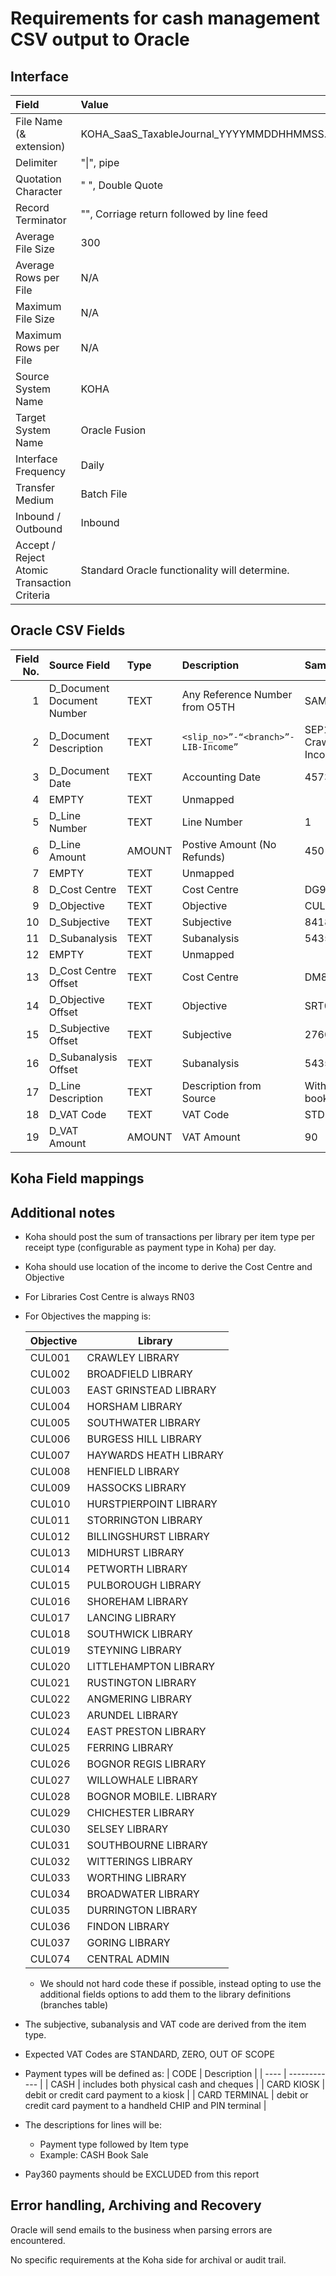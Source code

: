 # Requirements for cash management CSV output to Oracle

## Interface

| Field                                       | Value                                             |
| :------------------------------------------ | :------------------------------------------------ |
| File Name (& extension)                     | KOHA_SaaS_TaxableJournal_YYYYMMDDHHMMSS.csv       |
| Delimiter                                   | "\|", pipe                                        |
| Quotation Character                         | " ", Double Quote                                 |
| Record Terminator                           | "<CR><LF>", Corriage return followed by line feed |
| Average File Size                           | 300                                               |
| Average Rows per File                       | N/A                                               |
| Maximum File Size                           | N/A                                               |
| Maximum Rows per File                       | N/A                                               |
| Source System Name                          | KOHA                                              |
| Target System Name                          | Oracle Fusion                                     |
| Interface Frequency                         | Daily                                             |
| Transfer Medium                             | Batch File                                        |
| Inbound / Outbound                          | Inbound                                           |
| Accept / Reject Atomic Transaction Criteria | Standard Oracle functionality will determine.     |

## Oracle CSV Fields

| Field No. | Source Field               | Type   | Description                         | Sample Data                    |
| --------: | :------------------------- | :----- | :---------------------------------- | :----------------------------- |
|         1 | D_Document Document Number | TEXT   | Any Reference Number from O5TH      | SAMPLE1                        |
|         2 | D_Document Description     | TEXT   | `<slip_no>”-“<branch>”-LIB-Income”` | SEP15/20/CN-Crawley-LIB-Income |
|         3 | D_Document Date            | TEXT   | Accounting Date                     | 45731                          |
|         4 | EMPTY                      | TEXT   | Unmapped                            |                                |
|         5 | D_Line Number              | TEXT   | Line Number                         | 1                              |
|         6 | D_Line Amount              | AMOUNT | Postive Amount (No Refunds)         | 450                            |
|         7 | EMPTY                      | TEXT   | Unmapped                            |                                |
|         8 | D_Cost Centre              | TEXT   | Cost Centre                         | DG92                           |
|         9 | D_Objective                | TEXT   | Objective                           | CUL001                         |
|        10 | D_Subjective               | TEXT   | Subjective                          | 841800                         |
|        11 | D_Subanalysis              | TEXT   | Subanalysis                         | 5435                           |
|        12 | EMPTY                      | TEXT   | Unmapped                            |                                |
|        13 | D_Cost Centre Offset       | TEXT   | Cost Centre                         | DM87                           |
|        14 | D_Objective Offset         | TEXT   | Objective                           | SRT003                         |
|        15 | D_Subjective Offset        | TEXT   | Subjective                          | 276001                         |
|        16 | D_Subanalysis Offset       | TEXT   | Subanalysis                         | 5435                           |
|        17 | D_Line Description         | TEXT   | Description from Source             | Withdrawn books for sale       |
|        18 | D_VAT Code                 | TEXT   | VAT Code                            | STD                            |
|        19 | D_VAT Amount               | AMOUNT | VAT Amount                          | 90                             |

## Koha Field mappings

## Additional notes

- Koha should post the sum of transactions per library per item type per receipt type (configurable as payment type in Koha) per day.
- Koha should use location of the income to derive the Cost Centre and Objective
- For Libraries Cost Centre is always RN03
- For Objectives the mapping is:

  | Objective | Library                |
  | --------- | ---------------------- |
  | CUL001    | CRAWLEY LIBRARY        |
  | CUL002    | BROADFIELD LIBRARY     |
  | CUL003    | EAST GRINSTEAD LIBRARY |
  | CUL004    | HORSHAM LIBRARY        |
  | CUL005    | SOUTHWATER LIBRARY     |
  | CUL006    | BURGESS HILL LIBRARY   |
  | CUL007    | HAYWARDS HEATH LIBRARY |
  | CUL008    | HENFIELD LIBRARY       |
  | CUL009    | HASSOCKS LIBRARY       |
  | CUL010    | HURSTPIERPOINT LIBRARY |
  | CUL011    | STORRINGTON LIBRARY    |
  | CUL012    | BILLINGSHURST LIBRARY  |
  | CUL013    | MIDHURST LIBRARY       |
  | CUL014    | PETWORTH LIBRARY       |
  | CUL015    | PULBOROUGH LIBRARY     |
  | CUL016    | SHOREHAM LIBRARY       |
  | CUL017    | LANCING LIBRARY        |
  | CUL018    | SOUTHWICK LIBRARY      |
  | CUL019    | STEYNING LIBRARY       |
  | CUL020    | LITTLEHAMPTON LIBRARY  |
  | CUL021    | RUSTINGTON LIBRARY     |
  | CUL022    | ANGMERING LIBRARY      |
  | CUL023    | ARUNDEL LIBRARY        |
  | CUL024    | EAST PRESTON LIBRARY   |
  | CUL025    | FERRING LIBRARY        |
  | CUL026    | BOGNOR REGIS LIBRARY   |
  | CUL027    | WILLOWHALE LIBRARY     |
  | CUL028    | BOGNOR MOBILE. LIBRARY |
  | CUL029    | CHICHESTER LIBRARY     |
  | CUL030    | SELSEY LIBRARY         |
  | CUL031    | SOUTHBOURNE LIBRARY    |
  | CUL032    | WITTERINGS LIBRARY     |
  | CUL033    | WORTHING LIBRARY       |
  | CUL034    | BROADWATER LIBRARY     |
  | CUL035    | DURRINGTON LIBRARY     |
  | CUL036    | FINDON LIBRARY         |
  | CUL037    | GORING LIBRARY         |
  | CUL074    | CENTRAL ADMIN          |

  - We should not hard code these if possible, instead opting to use the additional fields options to add them to the library definitions (branches table)

- The subjective, subanalysis and VAT code are derived from the item type.
- Expected VAT Codes are STANDARD, ZERO, OUT OF SCOPE
- Payment types will be defined as:
  | CODE | Description |
  | ---- | ------------ |
  | CASH | includes both physical cash and cheques |
  | CARD KIOSK | debit or credit card payment to a kiosk |
  | CARD TERMINAL | debit or credit card payment to a handheld CHIP and PIN terminal |

- The descriptions for lines will be:
  - Payment type followed by Item type
  - Example: CASH Book Sale
- Pay360 payments should be EXCLUDED from this report

## Error handling, Archiving and Recovery

Oracle will send emails to the business when parsing errors are encountered.

No specific requirements at the Koha side for archival or audit trail.
